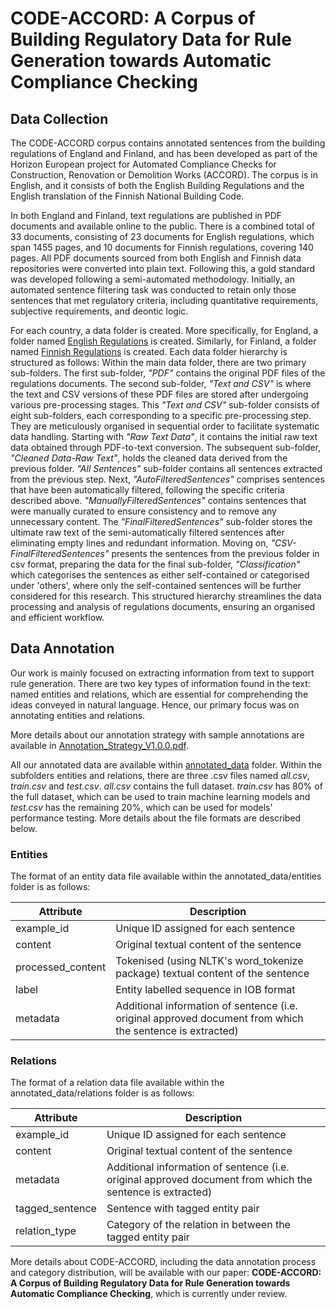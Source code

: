 # CODE-ACCORD: A Corpus of Building Regulatory Data for Rule Generation towards Automatic Compliance Checking

## Data Collection
The CODE-ACCORD corpus contains annotated sentences from the building regulations of England and Finland, and has been developed as part of the Horizon European project for Automated Compliance Checks for Construction, Renovation or Demolition Works (ACCORD). The corpus is in English, and it consists of both the English Building Regulations and the English translation of the Finnish National Building Code. 

In both England and Finland, text regulations are published in PDF documents and available online to the public. There is a combined total of 33 documents, consisting of 23 documents for English regulations, which span 1455 pages, and 10 documents for Finnish regulations, covering 140 pages. All PDF documents sourced from both English and Finnish data repositories were converted into plain text. Following this, a gold standard was developed following a semi-automated methodology. Initially, an automated sentence filtering task was conducted to retain only those sentences that met regulatory criteria, including quantitative requirements, subjective requirements, and deontic logic. 

For each country, a data folder is created. More specifically, for England, a folder named [English Regulations](https://github.com/Accord-Project/CODE-ACCORD/tree/main/English%20Regulations) is created. Similarly, for Finland, a folder named [Finnish Regulations](https://github.com/Accord-Project/CODE-ACCORD/tree/main/Finnish%20Regulations) is created. Each data folder hierarchy is structured as follows: Within the main data folder, there are two primary sub-folders. The first sub-folder, *_"PDF"_* contains the original PDF files of the regulations documents. The second sub-folder, *_"Text and CSV"_* is where the text and CSV versions of these PDF files are stored after undergoing various pre-processing stages. This *_"Text and CSV"_* sub-folder consists of eight sub-folders, each corresponding to a specific pre-processing step. They are meticulously organised in sequential order to facilitate systematic data handling. Starting with *_"Raw Text Data_"*, it contains the initial raw text data obtained through PDF-to-text conversion. The subsequent sub-folder, *_"Cleaned Data-Raw Text"_*, holds the cleaned data derived from the previous folder. *_"All Sentences_"* sub-folder contains all sentences extracted from the previous step. Next, *"_AutoFilteredSentences_"* comprises sentences that have been automatically filtered, following the specific criteria described above. *_"ManuallyFilteredSentences"_* contains sentences that were manually curated to ensure consistency and to remove any unnecessary content. The *_"FinalFilteredSentences"_* sub-folder stores the ultimate raw text of the semi-automatically filtered sentences after eliminating empty lines and redundant information. Moving on, *_"CSV-FinalFilteredSentences"_* presents the sentences from the previous folder in csv format, preparing the data for the final sub-folder, *_"Classification"_* which categorises the sentences as either self-contained or categorised under 'others', where only the self-contained sentences will be further considered for this research. This structured hierarchy streamlines the data processing and analysis of regulations documents, ensuring an organised and efficient workflow.

## Data Annotation
Our work is mainly focused on extracting information from text to support rule generation. 
There are two key types of information found in the text: named entities and relations, which are essential for 
comprehending the ideas conveyed in natural language. Hence, our primary focus was on annotating entities and relations.

More details about our annotation strategy with sample annotations are available in [Annotation_Strategy_V1.0.0.pdf](https://github.com/Accord-Project/CODE-ACCORD/blob/main/annotated_data/Annotation_Strategy_V1.0.0.pdf).

All our annotated data are available within [annotated_data](https://github.com/Accord-Project/CODE-ACCORD/tree/main/annotated_data) folder. Within the subfolders entities and relations, 
there are three .csv files named *all.csv*, *train.csv* and *test.csv*. *all.csv* contains the full dataset. 
*train.csv* has 80% of the full dataset, which can be used to train machine learning models and *test.csv* has the 
remaining 20\%, which can be used for models' performance testing. More details about the file formats are described below.

### Entities

The format of an entity data file available within the annotated_data/entities folder is as follows:

| Attribute         | Description                                                                    |
|-------------------|--------------------------------------------------------------------------------|
| example_id        | Unique ID assigned for each sentence                                           |
| content           | Original textual content of the sentence                                       |
| processed_content | Tokenised (using NLTK's word_tokenize package) textual content of the sentence |
| label             | Entity labelled sequence in IOB format                                       |
| metadata          | Additional information of sentence (i.e. original approved document from which the sentence is extracted)                                       |


### Relations

The format of a relation data file available within the annotated_data/relations folder is as follows:


| Attribute       | Description                                                                    |
|-----------------|--------------------------------------------------------------------------------|
| example_id      | Unique ID assigned for each sentence                                           |
| content         | Original textual content of the sentence                                       |
| metadata        | Additional information of sentence (i.e. original approved document from which the sentence is extracted) |
| tagged_sentence | Sentence with tagged entity pair                                       |
| relation_type   | Category of the relation in between the tagged entity pair                     |

More details about CODE-ACCORD, including the data annotation process and category distribution, will be available with our paper: **CODE-ACCORD: A Corpus of Building Regulatory Data for Rule Generation towards Automatic Compliance Checking**, which is currently under review. 
